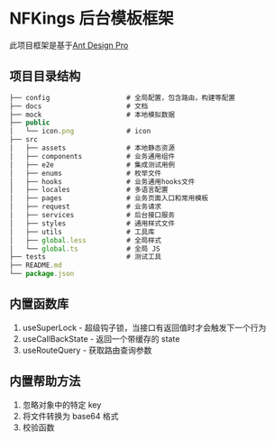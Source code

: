 # NFKings 后台模板框架

此项目框架是基于[Ant Design Pro](https://pro.ant.design)

## 项目目录结构

```js
├── config                   # 全局配置，包含路由，构建等配置
├── docs                     # 文档
├── mock                     # 本地模拟数据
├── public
│   └── icon.png             # icon
├── src
│   ├── assets               # 本地静态资源
│   ├── components           # 业务通用组件
│   ├── e2e                  # 集成测试用例
│   ├── enums                # 枚举文件
│   ├── hooks                # 业务通用hooks文件
│   ├── locales              # 多语言配置
│   ├── pages                # 业务页面入口和常用模板
│   ├── request              # 业务请求
│   ├── services             # 后台接口服务
│   ├── styles               # 通用样式文件
│   ├── utils                # 工具库
│   ├── global.less          # 全局样式
│   └── global.ts            # 全局 JS
├── tests                    # 测试工具
├── README.md
└── package.json
```

## 内置函数库

1. useSuperLock - 超级钩子锁，当接口有返回值时才会触发下一个行为
2. useCallBackState - 返回一个带缓存的 state
3. useRouteQuery - 获取路由查询参数

## 内置帮助方法

1. 忽略对象中的特定 key
2. 将文件转换为 base64 格式
3. 校验函数
